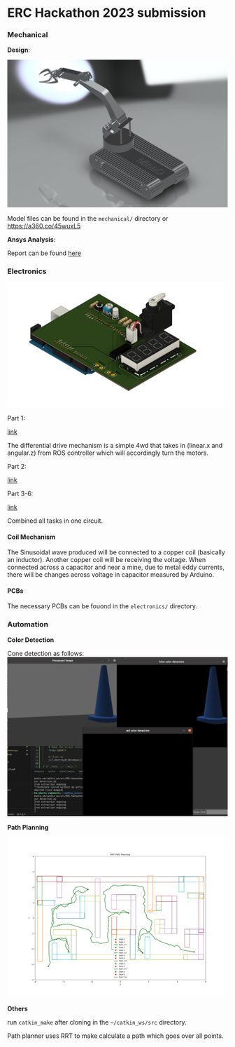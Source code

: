 # ERC Hackathon 2023 submission

### Mechanical

**Design**:

![3D model render](/mechanical/3d_model.png)

Model files can be found in the `mechanical/` directory or https://a360.co/45wuxL5

**Ansys Analysis**:

Report can be found [here](mechanical/ansys%20analysis/ERC%20HACK%20ANSYS%20MINED.pdf)

### Electronics

![PCB Design Sample](electronics/PCB%203-7.png)

Part 1:

[link](https://www.tinkercad.com/things/8tS4cQEKOlx?sharecode=zMyGMb17AG04Dq2QzwaMsAUVSxyepGBn6ncqBjoWyT0)

The differential drive mechanism is a simple 4wd that takes in (linear.x and angular.z) from ROS controller which will accordingly turn the motors.


Part 2:

[link](https://www.tinkercad.com/things/2AzpW1k3oru?sharecode=b2Rh3jejDMBBp6OE0veHATIasINy7RtwA5-mOQYV0L8)


Part 3-6:

[link](https://www.tinkercad.com/things/doNj9fPPetp?sharecode=6bNxCSpgDcdtsFkDNGaQSvCr4-Utx1kQABxrum8ldWc)

Combined all tasks in one circuit.


#### Coil Mechanism

The Sinusoidal wave produced will be connected to a copper coil (basically an inductor). Another copper coil will be receiving the voltage. When connected across a capacitor and near a mine, due to metal eddy currents, there will be changes across voltage in capacitor measured by Arduino.


#### PCBs

The necessary PCBs can be fouond in the `electronics/` directory.

### Automation

**Color Detection**

Cone detection as follows:
![Cone Detection](misc/blue_cone_detect.png)

**Path Planning**

![Path Planning Algorithm](misc/latest_6_robot_auto_navigates_with_publish_subscribe.png)


**Others**

run `catkin_make` after cloning in the `~/catkin_ws/src` directory.

Path planner uses RRT to make calculate a path which goes over all points.
